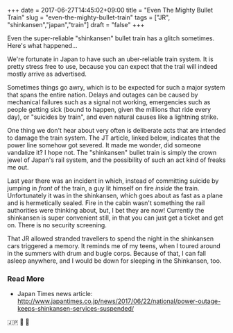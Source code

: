 +++
date = 2017-06-27T14:45:02+09:00
title = "Even The Mighty Bullet Train"
slug = "even-the-mighty-bullet-train"
tags = ["JR", "shinkansen","japan","train"]
draft = "false"
+++

Even the super-reliable "shinkansen" bullet train has a glitch sometimes. Here's what happened...

<!--more-->

We're fortunate in Japan to have such an uber-reliable train system. It is pretty stress free to use, because you can expect that the trail will indeed mostly arrive as advertised. 

Sometimes things go awry, which is to be expected for such a major system that spans the entire nation. Delays and outages can be caused by mechanical failures such as a signal not working, emergencies such as people getting sick (bound to happen, given the millions that ride every day), or "suicides by train", and even natural causes like a lightning strike. 

One thing we don't hear about very often is deliberate acts that are intended to damage the train system. The JT article, linked below, indicates that the power line somehow got severed. It made me wonder, did someone vandalize it? I hope not. The "shinkansen" bullet train is simply the crown jewel of Japan's rail system, and the possibility of such an act kind of freaks me out. 

Last year there was an incident in which, instead of committing suicide by jumping in _front_ of the train, a guy lit himself on fire _inside_ the train. Unfortunately it was in the shinkansen, which goes about as fast as a plane and is hermetically sealed. Fire in the cabin wasn't something the rail authorities were thinking about, but, I bet they are now! Currently the shinkansen is super convenient still, in that you can just get a ticket and get on. There is no security screening. 

That JR allowed stranded travellers to spend the night in the shinkansen cars triggered a memory. It reminds me of my teens, when I toured around in the summers with drum and bugle corps. Because of that, I can fall asleep anywhere, and I would be down for sleeping in the Shinkansen, too. 

### Read More

* Japan Times news article: http://www.japantimes.co.jp/news/2017/06/22/national/power-outage-keeps-shinkansen-services-suspended/


:jp: :bullettrain_front: :bullettrain_side:


